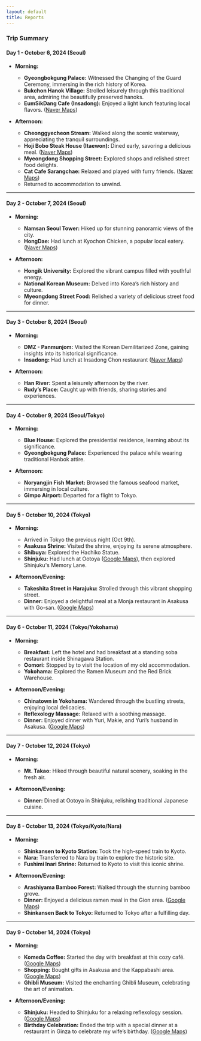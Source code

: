 ```yaml
---
layout: default
title: Reports
---
```


### **Trip Summary**

#### **Day 1 - October 6, 2024 (Seoul)**  

- **Morning:**  
  - **Gyeongbokgung Palace:** Witnessed the Changing of the Guard Ceremony, immersing in the rich history of Korea.  
  - **Bukchon Hanok Village:** Strolled leisurely through this traditional area, admiring the beautifully preserved hanoks.  
  - **EumSikDang Cafe (Insadong):** Enjoyed a light lunch featuring local flavors. ([Naver Maps](https://naver.me/x0zhhpIW)) 

- **Afternoon:**  
  - **Cheonggyecheon Stream:** Walked along the scenic waterway, appreciating the tranquil surroundings.  
  - **Hoji Bobo Steak House (Itaewon):** Dined early, savoring a delicious meal. ([Naver Maps](https://naver.me/FuV6ZKVa))
  - **Myeongdong Shopping Street:** Explored shops and relished street food delights.  
  - **Cat Cafe Sarangchae:** Relaxed and played with furry friends. ([Naver Maps](https://naver.me/FOMl6d2Q))
  - Returned to accommodation to unwind.  

---

#### **Day 2 - October 7, 2024 (Seoul)**  

- **Morning:**  
  - **Namsan Seoul Tower:** Hiked up for stunning panoramic views of the city.  
  - **HongDae:** Had lunch at Kyochon Chicken, a popular local eatery. ([Naver Maps](https://naver.me/GbES8cAZ)) 

- **Afternoon:**  
  - **Hongik University:** Explored the vibrant campus filled with youthful energy.  
  - **National Korean Museum:** Delved into Korea’s rich history and culture.  
  - **Myeongdong Street Food:** Relished a variety of delicious street food for dinner.  

---

#### **Day 3 - October 8, 2024 (Seoul)**  

- **Morning:**  
  - **DMZ - Panmunjom:** Visited the Korean Demilitarized Zone, gaining insights into its historical significance.
  - **Insadong:** Had lunch at Insadong Chon restaurant ([Naver Maps](https://naver.me/G4rLMpeH))

- **Afternoon:**  
  - **Han River:** Spent a leisurely afternoon by the river.  
  - **Rudy’s Place:** Caught up with friends, sharing stories and experiences.  

---

#### **Day 4 - October 9, 2024 (Seoul/Tokyo)**  

- **Morning:**  
  - **Blue House:** Explored the presidential residence, learning about its significance.  
  - **Gyeongbokgung Palace:** Experienced the palace while wearing traditional Hanbok attire.  

- **Afternoon:**  
  - **Noryangjin Fish Market:** Browsed the famous seafood market, immersing in local culture.  
  - **Gimpo Airport:** Departed for a flight to Tokyo.  

---

#### **Day 5 - October 10, 2024 (Tokyo)**  

- **Morning:**  
  - Arrived in Tokyo the previous night (Oct 9th).  
  - **Asakusa Shrine:** Visited the shrine, enjoying its serene atmosphere.  
  - **Shibuya:** Explored the Hachiko Statue.
  - **Shinjuku:** Had lunch at Ootoya ([Google Maps](https://maps.app.goo.gl/hehQkLuAYLjKy6R79)), then explored Shinjuku's Memory Lane.

- **Afternoon/Evening:**  
  - **Takeshita Street in Harajuku:** Strolled through this vibrant shopping street.  
  - **Dinner:** Enjoyed a delightful meal at a Monja restaurant in Asakusa with Go-san. ([Google Maps](https://maps.app.goo.gl/5BEbYPqihz23rhoN6)) 

---

#### **Day 6 - October 11, 2024 (Tokyo/Yokohama)**  

- **Morning:**  
  - **Breakfast:** Left the hotel and had breakfast at a standing soba restaurant inside Shinagawa Station.  
  - **Oomori:** Stopped by to visit the location of my old accommodation.  
  - **Yokohama:** Explored the Ramen Museum and the Red Brick Warehouse.  

- **Afternoon/Evening:**  
  - **Chinatown in Yokohama:** Wandered through the bustling streets, enjoying local delicacies.  
  - **Reflexology Massage:** Relaxed with a soothing massage.  
  - **Dinner:** Enjoyed dinner with Yuri, Makie, and Yuri’s husband in Asakusa. ([Google Maps](https://maps.app.goo.gl/2YcedRoToD3Bm76o8)) 

---

#### **Day 7 - October 12, 2024 (Tokyo)**  

- **Morning:**  
  - **Mt. Takao:** Hiked through beautiful natural scenery, soaking in the fresh air.  

- **Afternoon/Evening:**  
  - **Dinner:** Dined at Ootoya in Shinjuku, relishing traditional Japanese cuisine.  

---

#### **Day 8 - October 13, 2024 (Tokyo/Kyoto/Nara)**  

- **Morning:**  
  - **Shinkansen to Kyoto Station:** Took the high-speed train to Kyoto.  
  - **Nara:** Transferred to Nara by train to explore the historic site.  
  - **Fushimi Inari Shrine:** Returned to Kyoto to visit this iconic shrine.  

- **Afternoon/Evening:**  
  - **Arashiyama Bamboo Forest:** Walked through the stunning bamboo grove.  
  - **Dinner:** Enjoyed a delicious ramen meal in the Gion area. ([Google Maps](https://maps.app.goo.gl/bKzPfoMr35E6TFS48))
  - **Shinkansen Back to Tokyo:** Returned to Tokyo after a fulfilling day.  

---

#### **Day 9 - October 14, 2024 (Tokyo)**  

- **Morning:**  
  - **Komeda Coffee:** Started the day with breakfast at this cozy café. ([Google Maps](https://maps.app.goo.gl/LXGu8hYs2nZFsWV96))
  - **Shopping:** Bought gifts in Asakusa and the Kappabashi area. ([Google Maps](https://maps.app.goo.gl/e3mv89QGN3EtEPhQ8))
  - **Ghibli Museum:** Visited the enchanting Ghibli Museum, celebrating the art of animation.  

- **Afternoon/Evening:**  
  - **Shinjuku:** Headed to Shinjuku for a relaxing reflexology session. ([Google Maps](https://maps.app.goo.gl/KQKX5qfCkkrGY1Cg9))
  - **Birthday Celebration:** Ended the trip with a special dinner at a restaurant in Ginza to celebrate my wife’s birthday. ([Google Maps](https://maps.app.goo.gl/dHidpvomvXAvuo1x8))
